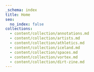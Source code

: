 ```yaml
---
_schema: index
title: Home
seo:
  no_index: false
collections:
  - content/collection/annotations.md
  - content/collection/artists.md
  - content/collection/athletics.md
  - content/collection/iceland.md
  - content/collection/spaces.md
  - content/collection/vortex.md
  - content/collection/dirt-zine.md
---
```

